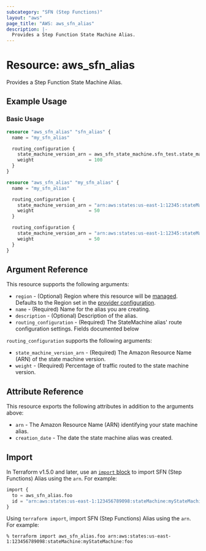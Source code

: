 ```yaml
---
subcategory: "SFN (Step Functions)"
layout: "aws"
page_title: "AWS: aws_sfn_alias"
description: |-
  Provides a Step Function State Machine Alias.
---
```


# Resource: aws_sfn_alias

Provides a Step Function State Machine Alias.

## Example Usage

### Basic Usage

```terraform
resource "aws_sfn_alias" "sfn_alias" {
  name = "my_sfn_alias"

  routing_configuration {
    state_machine_version_arn = aws_sfn_state_machine.sfn_test.state_machine_version_arn
    weight                    = 100
  }
}

resource "aws_sfn_alias" "my_sfn_alias" {
  name = "my_sfn_alias"

  routing_configuration {
    state_machine_version_arn = "arn:aws:states:us-east-1:12345:stateMachine:demo:3"
    weight                    = 50
  }

  routing_configuration {
    state_machine_version_arn = "arn:aws:states:us-east-1:12345:stateMachine:demo:2"
    weight                    = 50
  }
}
```

## Argument Reference

This resource supports the following arguments:

* `region` - (Optional) Region where this resource will be [managed](https://docs.aws.amazon.com/general/latest/gr/rande.html#regional-endpoints). Defaults to the Region set in the [provider configuration](https://registry.terraform.io/providers/hashicorp/aws/latest/docs#aws-configuration-reference).
* `name` - (Required) Name for the alias you are creating.
* `description` - (Optional) Description of the alias.
* `routing_configuration` - (Required) The StateMachine alias' route configuration settings. Fields documented below

`routing_configuration` supports the following arguments:

* `state_machine_version_arn` - (Required) The Amazon Resource Name (ARN) of the state machine version.
* `weight` - (Required) Percentage of traffic routed to the state machine version.

## Attribute Reference

This resource exports the following attributes in addition to the arguments above:

* `arn` - The Amazon Resource Name (ARN) identifying your state machine alias.
* `creation_date` - The date the state machine alias was created.

## Import

In Terraform v1.5.0 and later, use an [`import` block](https://developer.hashicorp.com/terraform/language/import) to import SFN (Step Functions) Alias using the `arn`. For example:

```terraform
import {
  to = aws_sfn_alias.foo
  id = "arn:aws:states:us-east-1:123456789098:stateMachine:myStateMachine:foo"
}
```

Using `terraform import`, import SFN (Step Functions) Alias using the `arn`. For example:

```console
% terraform import aws_sfn_alias.foo arn:aws:states:us-east-1:123456789098:stateMachine:myStateMachine:foo
```
